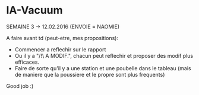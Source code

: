 # IA-Vacuum

SEMAINE 3 -> 12.02.2016 (ENVOIE = NAOMIE)

A faire avant td (peut-etre, mes propositions):
- Commencer a reflechir sur le rapport
- Ou il y a "/!\ A MODIF.", chacun peut reflechir et proposer des modif plus efficaces.
- Faire de sorte qu'il y a une station et une poubelle dans le tableau (mais de maniere que la poussiere et le propre sont plus frequents)

Good job :)
